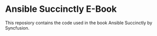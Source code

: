 # Ansible Succinctly E-Book

This reposiory contains the code used in the book Ansible Succinctly by Syncfusion.

